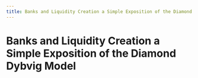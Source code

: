```yaml
---
title: Banks and Liquidity Creation a Simple Exposition of the Diamond Dybvig Model
---
```

# Banks and Liquidity Creation a Simple Exposition of the Diamond Dybvig Model
